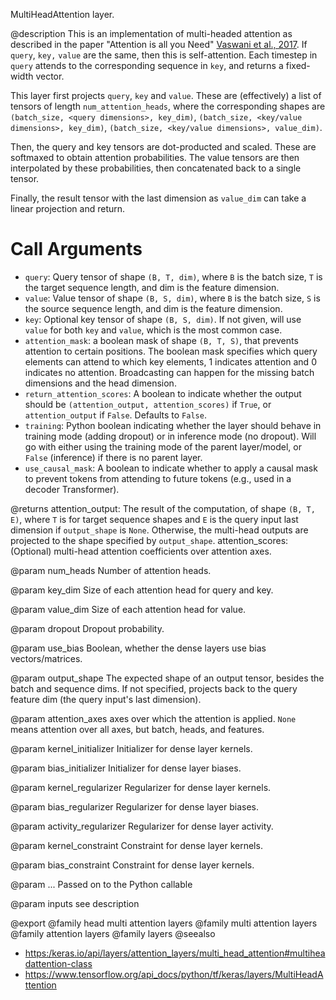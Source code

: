 MultiHeadAttention layer.

@description
This is an implementation of multi-headed attention as described in the
paper "Attention is all you Need"
[Vaswani et al., 2017](https://arxiv.org/abs/1706.03762).
If `query`, `key,` `value` are the same, then
this is self-attention. Each timestep in `query` attends to the
corresponding sequence in `key`, and returns a fixed-width vector.

This layer first projects `query`, `key` and `value`. These are
(effectively) a list of tensors of length `num_attention_heads`, where the
corresponding shapes are `(batch_size, <query dimensions>, key_dim)`,
`(batch_size, <key/value dimensions>, key_dim)`,
`(batch_size, <key/value dimensions>, value_dim)`.

Then, the query and key tensors are dot-producted and scaled. These are
softmaxed to obtain attention probabilities. The value tensors are then
interpolated by these probabilities, then concatenated back to a single
tensor.

Finally, the result tensor with the last dimension as `value_dim` can take
a linear projection and return.

# Call Arguments
- `query`: Query tensor of shape `(B, T, dim)`, where `B` is the batch size,
    `T` is the target sequence length, and dim is the feature dimension.
- `value`: Value tensor of shape `(B, S, dim)`, where `B` is the batch size,
    `S` is the source sequence length, and dim is the feature dimension.
- `key`: Optional key tensor of shape `(B, S, dim)`. If not given, will
    use `value` for both `key` and `value`, which is the most common
    case.
- `attention_mask`: a boolean mask of shape `(B, T, S)`, that prevents
    attention to certain positions. The boolean mask specifies which
    query elements can attend to which key elements, 1 indicates
    attention and 0 indicates no attention. Broadcasting can happen for
    the missing batch dimensions and the head dimension.
- `return_attention_scores`: A boolean to indicate whether the output should
    be `(attention_output, attention_scores)` if `True`, or
    `attention_output` if `False`. Defaults to `False`.
- `training`: Python boolean indicating whether the layer should behave in
    training mode (adding dropout) or in inference mode (no dropout).
    Will go with either using the training mode of the parent
    layer/model, or `False` (inference) if there is no parent layer.
- `use_causal_mask`: A boolean to indicate whether to apply a causal mask to
    prevent tokens from attending to future tokens (e.g., used in a
    decoder Transformer).

@returns
attention_output: The result of the computation, of shape `(B, T, E)`,
    where `T` is for target sequence shapes and `E` is the query input
    last dimension if `output_shape` is `None`. Otherwise, the
    multi-head outputs are projected to the shape specified by
    `output_shape`.
attention_scores: (Optional) multi-head attention coefficients over
    attention axes.

@param num_heads
Number of attention heads.

@param key_dim
Size of each attention head for query and key.

@param value_dim
Size of each attention head for value.

@param dropout
Dropout probability.

@param use_bias
Boolean, whether the dense layers use bias vectors/matrices.

@param output_shape
The expected shape of an output tensor, besides the batch
and sequence dims. If not specified, projects back to the query
feature dim (the query input's last dimension).

@param attention_axes
axes over which the attention is applied. `None` means
attention over all axes, but batch, heads, and features.

@param kernel_initializer
Initializer for dense layer kernels.

@param bias_initializer
Initializer for dense layer biases.

@param kernel_regularizer
Regularizer for dense layer kernels.

@param bias_regularizer
Regularizer for dense layer biases.

@param activity_regularizer
Regularizer for dense layer activity.

@param kernel_constraint
Constraint for dense layer kernels.

@param bias_constraint
Constraint for dense layer kernels.

@param ...
Passed on to the Python callable

@param inputs
see description

@export
@family head multi attention layers
@family multi attention layers
@family attention layers
@family layers
@seealso
+ <https:/keras.io/api/layers/attention_layers/multi_head_attention#multiheadattention-class>
+ <https://www.tensorflow.org/api_docs/python/tf/keras/layers/MultiHeadAttention>
